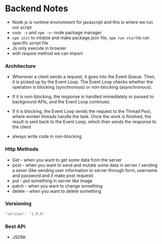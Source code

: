 # Backend Notes
- Node js is runtime environment for javascript and this is where we run our script
- `node -v` and `npm -v`- node package manager
- `npm init` to intialze and make package.json file, `npm run start`to run specific script file
- Js only execute in browser
- with require method we can import

### Architecture
- Whenever a client sends a request, it goes into the Event Queue.
Then, it is picked up by the Event Loop.
The Event Loop checks whether the operation is blocking (synchronous) or non-blocking (asynchronous).

- If it is non-blocking, the response is handled immediately or passed to background APIs, and the Event Loop continues.

- If it is blocking, the Event Loop sends the request to the Thread Pool, where worker threads handle the task.
Once the work is finished, the result is sent back to the Event Loop, which then sends the response to the client

- always write code in non-blocking

### Http Methods
- Get - when you want to get some data from the server
- post - when you want to send and mutate some data in server / sending a sever (like sending user information to server through form, username and password and it make post request)
- put - put something in server like image
- patch - when you want to change something
- delete - when you want to delete something 

### Versioning
``` Javascript
"version": "1.0.0"
```
### Rest APi
- JSONt
